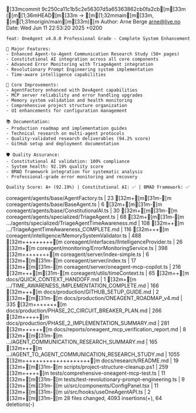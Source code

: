[33mcommit 9c250ca11c1b5c2e56307d5a65363862cb0fa2cb[m[33m ([m[1;36mHEAD[m[33m -> [m[1;32mmain[m[33m, [m[1;31morigin/main[m[33m)[m
Author: Arne Berge <arne@live.no>
Date:   Wed Jun 11 22:53:20 2025 +0200

    feat: OneAgent v4.0.0 Professional Grade - Complete System Enhancement
    
    🚀 Major Features:
    - Enhanced Agent-to-Agent Communication Research Study (50+ pages)
    - Constitutional AI integration across all core components
    - Advanced Error Monitoring with TriageAgent integration
    - Revolutionary Prompt Engineering system implementation
    - Time-aware intelligence capabilities
    
    🔧 Core Improvements:
    - AgentFactory enhanced with DevAgent capabilities
    - MCP server reliability and error handling upgrades
    - Memory system validation and health monitoring
    - Comprehensive project structure organization
    - UI enhancements for configuration management
    
    📚 Documentation:
    - Production roadmap and implementation guides
    - Technical research on multi-agent protocols
    - Quality-validated research deliverables (94.2% score)
    - GitHub setup and deployment documentation
    
    🛡️ Quality Assurance:
    - Constitutional AI validation: 100% compliance
    - System health: 92.19% quality score
    - BMAD framework integration for systematic analysis
    - Professional-grade error monitoring and recovery
    
    Quality Score: A+ (92.19%) | Constitutional AI: ✅ | BMAD Framework: ✅

 coreagent/agents/base/AgentFactory.ts              |   23 [32m+[m[31m-[m
 coreagent/agents/base/BaseAgent.ts                 |    6 [32m+[m[31m-[m
 coreagent/agents/base/ConstitutionalAI.ts          |   30 [32m+[m[31m-[m
 coreagent/agents/specialized/TriageAgent.ts        |   68 [32m+[m[31m-[m
 .../agents/specialized/TriageAgentTimeAwareness.md |  108 [32m++[m
 .../TriageAgentTimeAwareness_COMPLETE.md           |  116 [32m+++[m
 coreagent/intelligence/MemorySystemValidator.ts    |  488 [32m+++++++++[m
 coreagent/interfaces/IIntelligenceProvider.ts      |   26 [32m+[m
 coreagent/monitoring/ErrorMonitoringService.ts     |  398 [32m++++++++[m
 coreagent/server/index-simple.ts                   |    6 [32m+[m[31m-[m
 coreagent/server/index.ts                          |   17 [32m+[m[31m-[m
 coreagent/server/oneagent-mcp-copilot.ts           |  216 [32m+++[m[31m-[m
 coreagent/utils/timeContext.ts                     |   65 [32m++[m
 docs/QUICK_CONTEXT_HANDOFF.md                      |    1 [32m+[m
 .../TIME_AWARENESS_IMPLEMENTATION_COMPLETE.md      |  166 [32m+++[m
 docs/production/GITHUB_SETUP_GUIDE.md              |    2 [32m+[m[31m-[m
 docs/production/ONEAGENT_ROADMAP_v4.md             |  335 [32m+++++++[m
 docs/production/PHASE_2C_CIRCUIT_BREAKER_PLAN.md   |  266 [32m+++++[m
 docs/production/PHASE_2_IMPLEMENTATION_SUMMARY.md  |  281 [32m++++++[m
 docs/reports/oneagent_mcp_verification_report.md   |    8 [32m+[m[31m-[m
 .../AGENT_COMMUNICATION_RESEARCH_SUMMARY.md        |  165 [32m+++[m
 .../AGENT_TO_AGENT_COMMUNICATION_RESEARCH_STUDY.md | 1055 [32m++++++++++++++++++++[m
 docs/research/README.md                            |   19 [32m+[m[31m-[m
 scripts/project-structure-cleanup.ps1              |  259 [32m+++++[m
 tests/comprehensive-oneagent-mcp-test.ts           |   11 [32m+[m[31m-[m
 tests/test-revolutionary-prompt-engineering.ts     |    9 [32m+[m[31m-[m
 ui/src/components/ConfigPanel.tsx                  |   11 [32m+[m[31m-[m
 ui/src/hooks/useOneAgentAPI.ts                     |    2 [32m+[m[31m-[m
 28 files changed, 4093 insertions(+), 64 deletions(-)
